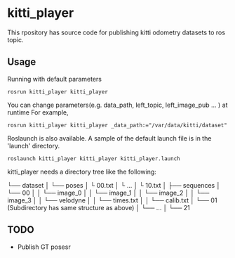 # kitti_player

This rpository has source code for publishing kitti odometry datasets to ros topic.

## Usage

Running with default parameters

```
rosrun kitti_player kitti_player
```

You can change parameters(e.g. data_path, left_topic, left_image_pub ... ) at runtime
For example, 

```
rosrun kitti_player kitti_player _data_path:="/var/data/kitti/dataset"
```

Roslaunch is also available. A sample of the default launch file is in the 'launch' directory.

```
roslaunch kitti_player kitti_player kitti_player.launch
```

kitti_player needs a directory tree like the following: 

└── dataset
│ └── poses
│ └ 00.txt
│ └ ...
│ └ 10.txt
│
├── sequences
│ └── 00
│ │ └── image_0
│ │ └── image_1
│ │ └── image_2
│ │ └── image_3
│ │ └── velodyne
│ │ └── times.txt
│ │ └── calib.txt
│ └── 01 (Subdirectory has same structure as above)
│ └── ...
│ └── 21

## TODO

* Publish GT posesr
